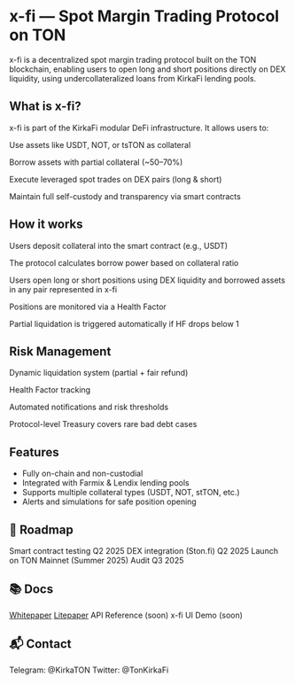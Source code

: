 # x-fi — Spot Margin Trading Protocol on TON

x-fi is a decentralized spot margin trading protocol built on the TON blockchain, enabling users to open long and short positions directly on DEX liquidity, using undercollateralized loans from KirkaFi lending pools.

## What is x-fi?

x-fi is part of the KirkaFi modular DeFi infrastructure. It allows users to:

Use assets like USDT, NOT, or tsTON as collateral

Borrow assets with partial collateral (~50–70%)

Execute leveraged spot trades on DEX pairs (long & short)

Maintain full self-custody and transparency via smart contracts

## How it works

Users deposit collateral into the smart contract (e.g., USDT)

The protocol calculates borrow power based on collateral ratio

Users open long or short positions using DEX liquidity and borrowed assets in any pair represented in x-fi

Positions are monitored via a Health Factor

Partial liquidation is triggered automatically if HF drops below 1

## Risk Management

Dynamic liquidation system (partial + fair refund)

Health Factor tracking

Automated notifications and risk thresholds

Protocol-level Treasury covers rare bad debt cases

## Features

- Fully on-chain and non-custodial
- Integrated with Farmix & Lendix lending pools
- Supports multiple collateral types (USDT, NOT, stTON, etc.)
- Alerts and simulations for safe position opening

## 📅 Roadmap

Smart contract testing Q2 2025
DEX integration (Ston.fi) Q2 2025
Launch on TON Mainnet (Summer 2025)
Audit Q3 2025

## 📚 Docs

[Whitepaper](https://surf-find-d72.notion.site/Navigation-KirkaFi-1e0d3695ed868036acf3c5f42df19836?pvs=4)
[Litepaper](https://surf-find-d72.notion.site/Litepaper-1e1d3695ed86805d9b71d29b70c95466?pvs=4)
API Reference (soon)
x-fi UI Demo (soon) 


## 📬 Contact
Telegram: @KirkaTON
Twitter: @TonKirkaFi
